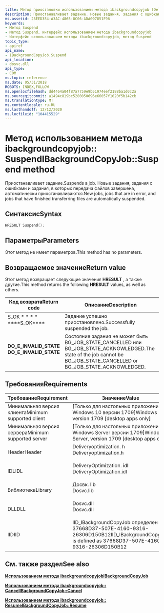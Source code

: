 ```yaml
---
title: Метод приостановки использованием метода ibackgroundcopyjob (Deliveryoptimization. h)
description: Приостанавливает задание. Новые задания, задания с ошибками и задания, в которых передача файлов завершена, автоматически приостанавливаются.
ms.assetid: 23EED354-A3AC-4865-8C06-ADA097851F96
keywords:
- Метод Suspend
- Метод Suspend, интерфейс использованием метода ibackgroundcopyjob
- Интерфейс использованием метода ibackgroundcopyjob, метод Suspend
topic_type:
- apiref
api_name:
- IBackgroundCopyJob.Suspend
api_location:
- dosvc.dll
api_type:
- COM
ms.topic: reference
ms.date: 05/31/2018
ROBOTS: INDEX,FOLLOW
ms.openlocfilehash: dd4464a04f87a7759e9b51974eef2188ba1d0c2a
ms.sourcegitcommit: a1494c819bc5200050696e66057f1020f5b142cb
ms.translationtype: MT
ms.contentlocale: ru-RU
ms.lasthandoff: 12/12/2020
ms.locfileid: "104415529"
---
```

# <a name="ibackgroundcopyjobsuspend-method"></a><span data-ttu-id="11e16-107">Метод использованием метода ibackgroundcopyjob:: Suspend</span><span class="sxs-lookup"><span data-stu-id="11e16-107">IBackgroundCopyJob::Suspend method</span></span>

<span data-ttu-id="11e16-108">Приостанавливает задание.</span><span class="sxs-lookup"><span data-stu-id="11e16-108">Suspends a job.</span></span> <span data-ttu-id="11e16-109">Новые задания, задания с ошибками и задания, в которых передача файлов завершена, автоматически приостанавливаются.</span><span class="sxs-lookup"><span data-stu-id="11e16-109">New jobs, jobs that are in error, and jobs that have finished transferring files are automatically suspended.</span></span>

## <a name="syntax"></a><span data-ttu-id="11e16-110">Синтаксис</span><span class="sxs-lookup"><span data-stu-id="11e16-110">Syntax</span></span>


```C++
HRESULT Suspend();
```



## <a name="parameters"></a><span data-ttu-id="11e16-111">Параметры</span><span class="sxs-lookup"><span data-stu-id="11e16-111">Parameters</span></span>

<span data-ttu-id="11e16-112">Этот метод не имеет параметров.</span><span class="sxs-lookup"><span data-stu-id="11e16-112">This method has no parameters.</span></span>

## <a name="return-value"></a><span data-ttu-id="11e16-113">Возвращаемое значение</span><span class="sxs-lookup"><span data-stu-id="11e16-113">Return value</span></span>

<span data-ttu-id="11e16-114">Этот метод возвращает следующие значения **HRESULT** , а также другие.</span><span class="sxs-lookup"><span data-stu-id="11e16-114">This method returns the following **HRESULT** values, as well as others.</span></span>



| <span data-ttu-id="11e16-115">Код возврата</span><span class="sxs-lookup"><span data-stu-id="11e16-115">Return code</span></span>                                                                                          | <span data-ttu-id="11e16-116">Описание</span><span class="sxs-lookup"><span data-stu-id="11e16-116">Description</span></span>                                                                                          |
|------------------------------------------------------------------------------------------------------|------------------------------------------------------------------------------------------------------|
| <dl> <span data-ttu-id="11e16-117"><dt>S_OK \* \* \* \*</dt></span><span class="sxs-lookup"><span data-stu-id="11e16-117"><dt>\*\*\*\*S_OK\*\*\*\*</dt></span></span> </dl>             | <span data-ttu-id="11e16-118">Задание успешно приостановлено.</span><span class="sxs-lookup"><span data-stu-id="11e16-118">Successfully suspended the job.</span></span><br/>                                                           |
| <dl> <span data-ttu-id="11e16-119"><dt>**DO_E_INVALID_STATE**</dt></span><span class="sxs-lookup"><span data-stu-id="11e16-119"><dt>**DO_E_INVALID_STATE**</dt></span></span> </dl> | <span data-ttu-id="11e16-120">Состояние задания не может быть BG_JOB_STATE_CANCELLED или BG_JOB_STATE_ACKNOWLEDGED.</span><span class="sxs-lookup"><span data-stu-id="11e16-120">The state of the job cannot be BG_JOB_STATE_CANCELLED or BG_JOB_STATE_ACKNOWLEDGED.</span></span><br/> |



 

## <a name="requirements"></a><span data-ttu-id="11e16-121">Требования</span><span class="sxs-lookup"><span data-stu-id="11e16-121">Requirements</span></span>



| <span data-ttu-id="11e16-122">Требование</span><span class="sxs-lookup"><span data-stu-id="11e16-122">Requirement</span></span> | <span data-ttu-id="11e16-123">Значение</span><span class="sxs-lookup"><span data-stu-id="11e16-123">Value</span></span> |
|-------------------------------------|-----------------------------------------------------------------------------------------------------|
| <span data-ttu-id="11e16-124">Минимальная версия клиента</span><span class="sxs-lookup"><span data-stu-id="11e16-124">Minimum supported client</span></span><br/> | <span data-ttu-id="11e16-125">\[Только для настольных приложений Windows 10 версии 1709\]</span><span class="sxs-lookup"><span data-stu-id="11e16-125">Windows 10, version 1709 \[desktop apps only\]</span></span><br/>                                           |
| <span data-ttu-id="11e16-126">Минимальная версия сервера</span><span class="sxs-lookup"><span data-stu-id="11e16-126">Minimum supported server</span></span><br/> | <span data-ttu-id="11e16-127">\[Только для настольных приложений Windows Server версии 1709\]</span><span class="sxs-lookup"><span data-stu-id="11e16-127">Windows Server, version 1709 \[desktop apps only\]</span></span><br/>                                       |
| <span data-ttu-id="11e16-128">Header</span><span class="sxs-lookup"><span data-stu-id="11e16-128">Header</span></span><br/>                   | <dl> <span data-ttu-id="11e16-129"><dt>Deliveryoptimization. h</dt></span><span class="sxs-lookup"><span data-stu-id="11e16-129"><dt>Deliveryoptimization.h</dt></span></span> </dl>   |
| <span data-ttu-id="11e16-130">IDL</span><span class="sxs-lookup"><span data-stu-id="11e16-130">IDL</span></span><br/>                      | <dl> <span data-ttu-id="11e16-131"><dt>DeliveryOptimization. idl</dt></span><span class="sxs-lookup"><span data-stu-id="11e16-131"><dt>DeliveryOptimization.idl</dt></span></span> </dl> |
| <span data-ttu-id="11e16-132">Библиотека</span><span class="sxs-lookup"><span data-stu-id="11e16-132">Library</span></span><br/>                  | <dl> <span data-ttu-id="11e16-133"><dt>Досвк. lib</dt></span><span class="sxs-lookup"><span data-stu-id="11e16-133"><dt>Dosvc.lib</dt></span></span> </dl>                |
| <span data-ttu-id="11e16-134">DLL</span><span class="sxs-lookup"><span data-stu-id="11e16-134">DLL</span></span><br/>                      | <dl> <span data-ttu-id="11e16-135"><dt>Dosvc.dll</dt></span><span class="sxs-lookup"><span data-stu-id="11e16-135"><dt>Dosvc.dll</dt></span></span> </dl>                |
| <span data-ttu-id="11e16-136">IID</span><span class="sxs-lookup"><span data-stu-id="11e16-136">IID</span></span><br/>                      | <span data-ttu-id="11e16-137">IID_IBackgroundCopyJob определен как 37668D37-507E-4160-9316-26306D150B12</span><span class="sxs-lookup"><span data-stu-id="11e16-137">IID_IBackgroundCopyJob is defined as 37668D37-507E-4160-9316-26306D150B12</span></span><br/>               |



## <a name="see-also"></a><span data-ttu-id="11e16-138">См. также раздел</span><span class="sxs-lookup"><span data-stu-id="11e16-138">See also</span></span>

<dl> <dt>

[<span data-ttu-id="11e16-139">**Использованием метода ibackgroundcopyjob**</span><span class="sxs-lookup"><span data-stu-id="11e16-139">**IBackgroundCopyJob**</span></span>](ibackgroundcopyjob-.md)
</dt> <dt>

[<span data-ttu-id="11e16-140">**Использованием метода ibackgroundcopyjob:: Cancel**</span><span class="sxs-lookup"><span data-stu-id="11e16-140">**IBackgroundCopyJob::Cancel**</span></span>](ibackgroundcopyjob-cancel.md)
</dt> <dt>

[<span data-ttu-id="11e16-141">**Использованием метода ibackgroundcopyjob:: Resume**</span><span class="sxs-lookup"><span data-stu-id="11e16-141">**IBackgroundCopyJob::Resume**</span></span>](ibackgroundcopyjob-resume.md)
</dt> </dl>

 

 





